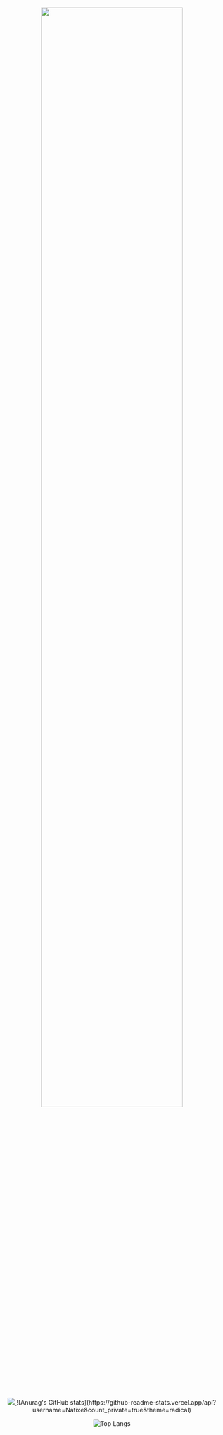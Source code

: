 
<div align="center">
	<h1><img width="80%" src="https://readme-typing-svg.herokuapp.com?size=30&color=24F7AB&center=true&vCenter=true&lines=👋+Hey%2C+I'm+Natixe!" /></h1>
  <br />	

<a href="https://visitcount.itsvg.in">
  <img src="https://visitcount.itsvg.in/api?id=Natixe&label=Visitors&color=6&icon=5&pretty=true" />
</a>
![Anurag's GitHub stats](https://github-readme-stats.vercel.app/api?username=Natixe&count_private=true&theme=radical)

![Top Langs](https://github-readme-stats.vercel.app/api/top-langs/?username=Natixe&langs_count=8&count_private=true&theme=radical)


